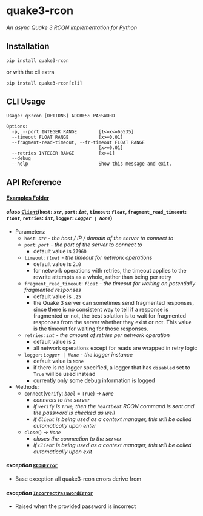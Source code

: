 # quake3-rcon
*An async Quake 3 RCON implementation for Python*

## Installation
```
pip install quake3-rcon
```
or with the cli extra
```
pip install quake3-rcon[cli]
```

## CLI Usage
```
Usage: q3rcon [OPTIONS] ADDRESS PASSWORD

Options:
  -p, --port INTEGER RANGE        [1<=x<=65535]
  --timeout FLOAT RANGE           [x>=0.01]
  --fragment-read-timeout, --fr-timeout FLOAT RANGE
                                  [x>=0.01]
  --retries INTEGER RANGE         [x>=1]
  --debug
  --help                          Show this message and exit.
```

## API Reference
#### [Examples Folder](examples)

#### *class* [`Client`](quake3_rcon/client.py)(`host`: *`str`*, `port`: *`int`*, `timeout`: *`float`*, `fragment_read_timeout`: *`float`*, `retries`: *`int`*, `logger`: *`Logger | None`*)
- Parameters:
  - `host`: *`str`* - *the host / IP / domain of the server to connect to*
  - `port`: *`port`* - *the port of the server to connect to*
    - default value is `27960`
  - `timeout`: *`float`* - *the timeout for network operations*
    - default value is `2.0`
    - for network operations with retries, the timeout applies to the rewrite attempts as a whole, rather than being per retry
  - `fragment_read_timeout`: *`float`* - *the timeout for waiting on potentially fragmented responses*
    - default value is `.25`
    - the Quake 3 server can sometimes send fragmented responses, since there is no consistent way to tell if a response is fragmented or not, the best solution is to wait for fragmented responses from the server whether they exist or not. This value is the timeout for waiting for those responses.
  - `retries`: *`int`* - *the amount of retries per network operation*
    - default value is `2`
    - all network operations except for reads are wrapped in retry logic
  - `logger`: *`Logger | None`* - *the logger instance*
    - default value is `None`
    - if there is no logger specified, a logger that has `disabled` set to `True` will be used instead
    - currently only some debug information is logged
- Methods:
  - `connect`(`verify`: *`bool`* = `True`) -> *`None`*
    - *connects to the server*
    - *if `verify` is `True`, then the `heartbeat` RCON command is sent and the password is checked as well*
    - *if `Client` is being used as a context manager, this will be called automatically upon enter*
  - `close`() -> *`None`*
    - *closes the connection to the server*
    - *if `Client` is being used as a context manager, this will be called automatically upon exit*
#### *exception* [`RCONError`](quake3_rcon/errors.py)
- Base exception all quake3-rcon errors derive from
#### *exception* [`IncorrectPasswordError`](quake3_rcon/errors.py)
- Raised when the provided password is incorrect
